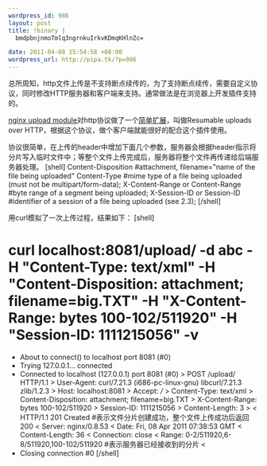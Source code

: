 ```yaml
--- 
wordpress_id: 986
layout: post
title: !binary |
  bmdpbnjnmoTmlq3ngrnkuIrkvKDmqKHlnZc=

date: 2011-04-08 15:54:58 +08:00
wordpress_url: http://pipa.tk/?p=986
---
```

总所周知，http文件上传是不支持断点续传的，为了支持断点续传，需要自定义协议，同时修改HTTP服务器和客户端来支持。通常做法是在浏览器上开发插件支持的。

<a href="http://www.grid.net.ru/nginx/upload.en.html">nginx upload module</a>对http协议做了一个<a href="http://www.grid.net.ru/nginx/resumable_uploads.en.html#2.3">简单扩展</a>，叫做Resumable uploads over HTTP，根据这个协议，做个客户端就能很好的配合这个插件使用。

协议很简单，在上传的header中增加下面几个参数，服务器会根据header指示将分片写入临时文件中；等整个文件上传完成后，服务器将整个文件再传递给后端服务器处理。
[shell]
Content-Disposition	#attachment, filename=&quot;name of the file being uploaded&quot;
Content-Type	#mime type of a file being uploaded (must not be multipart/form-data);
X-Content-Range or Content-Range	#byte range of a segment being uploaded;
X-Session-ID or Session-ID	#identifier of a session of a file being uploaded (see 2.3);
[/shell]

用curl模拟了一次上传过程，结果如下：
[shell]
# curl localhost:8081/upload/ -d abc -H &quot;Content-Type: text/xml&quot; -H &quot;Content-Disposition: attachment; filename=big.TXT&quot; -H &quot;X-Content-Range: bytes 100-102/511920&quot; -H &quot;Session-ID: 1111215056&quot; -v

* About to connect() to localhost port 8081 (#0)
*   Trying 127.0.0.1... connected
* Connected to localhost (127.0.0.1) port 8081 (#0)
&gt; POST /upload/ HTTP/1.1
&gt; User-Agent: curl/7.21.3 (i686-pc-linux-gnu) libcurl/7.21.3 zlib/1.2.3
&gt; Host: localhost:8081
&gt; Accept: */*
&gt; Content-Type: text/xml
&gt; Content-Disposition: attachment; filename=big.TXT
&gt; X-Content-Range: bytes 100-102/511920
&gt; Session-ID: 1111215056
&gt; Content-Length: 3
&gt;
&lt; HTTP/1.1 201 Created    #表示文件分片创建成功，整个文件上传成功后返回200
&lt; Server: nginx/0.8.53
&lt; Date: Fri, 08 Apr 2011 07:38:53 GMT
&lt; Content-Length: 36
&lt; Connection: close
&lt; Range: 0-2/511920,6-8/511920,100-102/511920    #表示服务器已经接收到的分片
&lt;
* Closing connection #0
[/shell]
